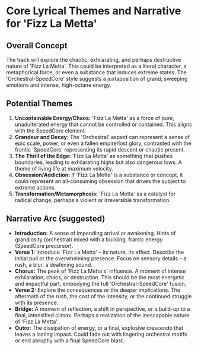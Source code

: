 # Core Lyrical Themes and Narrative for 'Fizz La Metta'

## Overall Concept

The track will explore the chaotic, exhilarating, and perhaps destructive nature of 'Fizz La Metta'. This could be interpreted as a literal character, a metaphorical force, or even a substance that induces extreme states. The 'Orchestral-SpeedCore' style suggests a juxtaposition of grand, sweeping emotions and intense, high-octane energy.

## Potential Themes

1.  **Uncontainable Energy/Chaos:** 'Fizz La Metta' as a force of pure, unadulterated energy that cannot be controlled or contained. This aligns with the SpeedCore element.
2.  **Grandeur and Decay:** The 'Orchestral' aspect can represent a sense of epic scale, power, or even a fallen empire/lost glory, contrasted with the frantic 'SpeedCore' representing its rapid descent or chaotic present.
3.  **The Thrill of the Edge:** 'Fizz La Metta' as something that pushes boundaries, leading to exhilarating highs but also dangerous lows. A theme of living life at maximum velocity.
4.  **Obsession/Addiction:** If 'Fizz La Metta' is a substance or concept, it could represent an all-consuming obsession that drives the subject to extreme actions.
5.  **Transformation/Metamorphosis:** 'Fizz La Metta' as a catalyst for radical change, perhaps a violent or irreversible transformation.

## Narrative Arc (suggested)

*   **Introduction:** A sense of impending arrival or awakening. Hints of grandiosity (orchestral) mixed with a building, frantic energy (SpeedCore precursor).
*   **Verse 1:** Introduce 'Fizz La Metta' – its nature, its effect. Describe the initial pull or the overwhelming presence. Focus on sensory details – a rush, a blur, a deafening sound.
*   **Chorus:** The peak of 'Fizz La Metta's' influence. A moment of intense exhilaration, chaos, or destruction. This should be the most energetic and impactful part, embodying the full 'Orchestral-SpeedCore' fusion.
*   **Verse 2:** Explore the consequences or the deeper implications. The aftermath of the rush, the cost of the intensity, or the continued struggle with its presence.
*   **Bridge:** A moment of reflection, a shift in perspective, or a build-up to a final, intensified climax. Perhaps a realization of the inescapable nature of 'Fizz La Metta'.
*   **Outro:** The dissipation of energy, or a final, explosive crescendo that leaves a lasting impact. Could fade out with lingering orchestral motifs or end abruptly with a final SpeedCore blast.